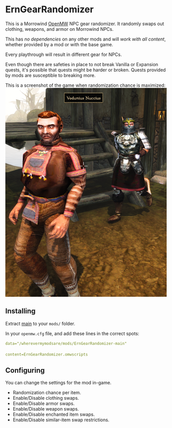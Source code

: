 # ErnGearRandomizer

This is a Morrowind [OpenMW](https://openmw.org/) NPC gear randomizer. It randomly swaps out clothing, weapons, and armor on Morrowind NPCs.

This has *no dependencies* on any other mods and will *work with all content*, whether provided by a mod or with the base game.

Every playthrough will result in different gear for NPCs.

Even though there are safeties in place to not break Vanilla or Expansion quests, it's possible that quests might be harder or broken. Quests provided by mods are susceptible to breaking more.

This is a screenshot of the game when randomization chance is maximized:
![example](ErnGearRandomizerExample.png)


## Installing
Extract [main](https://github.com/erinpentecost/ErnGearRandomizer/archive/refs/heads/main.zip) to your `mods/` folder.


In your `openmw.cfg` file, and add these lines in the correct spots:

```yaml
data="/wherevermymodsare/mods/ErnGearRandomizer-main"

content=ErnGearRandomizer.omwscripts
```

## Configuring

You can change the settings for the mod in-game.

* Randomization chance per item.
* Enable/Disable clothing swaps.
* Enable/Disable armor swaps.
* Enable/Disable weapon swaps.
* Enable/Disable enchanted item swaps.
* Enable/Disable similar-item swap restrictions.
